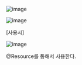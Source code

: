 ![image](https://user-images.githubusercontent.com/108928206/189572708-9794aa2a-19c3-4889-8930-7795a38f3276.png)

![image](https://user-images.githubusercontent.com/108928206/189572941-206c8566-d5d3-424c-bf75-170f13ad7253.png)

[사용시]

![image](https://user-images.githubusercontent.com/108928206/189573166-c1c7cafc-6be7-460d-9816-30e71cd2241f.png)

@Resource를 통해서 사용한다.
